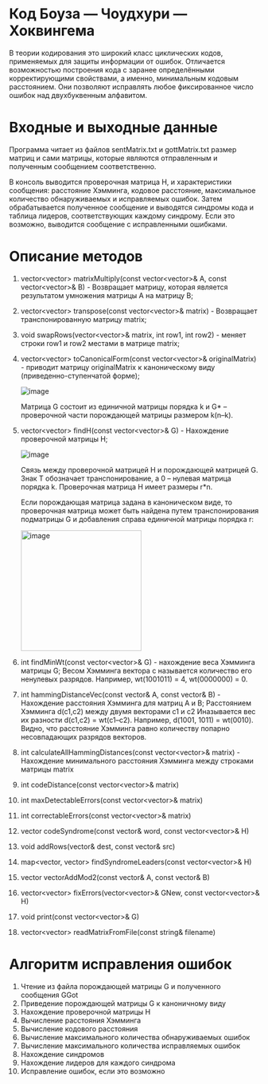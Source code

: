 # Код Боуза — Чоудхури — Хоквингема
В теории кодирования это широкий класс циклических кодов, применяемых для защиты информации от ошибок. Отличается возможностью построения кода с заранее определёнными корректирующими свойствами, а именно, минимальным кодовым расстоянием. Они позволяют исправлять любое фиксированное число ошибок над двухбуквенным алфавитом.
# Входные и выходные данные
Программа читает из файлов sentMatrix.txt и gottMatrix.txt размер матриц и сами матрицы, которые являются отправленным и полученным сообщением соответственно. 

В консоль выводится проверочная матрица H, и характеристики сообщения: расстояние Хэмминга, кодовое расстояние, максимальное количество обнаруживаемых и исправляемых ошибок.
Затем обрабатывается полученное сообщение и выводятся синдромы кода и таблица лидеров, соответствующих каждому синдрому.
Если это возможно, выводится сообщение с исправленными ошибками.

# Описание методов 
1. vector<vector<int>> matrixMultiply(const vector<vector<int>>& A, const vector<vector<int>>& B) - Возвращает матрицу, которая является результатом умножения матрицы A на матрицу B;
2. vector<vector<int>> transpose(const vector<vector<int>>& matrix) - Возвращает транспонированную матрицу matrix;
3. void swapRows(vector<vector<int>>& matrix, int row1, int row2) - меняет строки row1 и row2 местами в матрице matrix;
4. vector<vector<int>> toCanonicalForm(const vector<vector<int>>& originalMatrix) - приводит матрицу originalMatrix к каноническому виду (приведенно-ступенчатой форме);

   ![image](https://github.com/user-attachments/assets/3eeafe54-a2d7-4201-b58b-aa47b3c818a0)

   Матрица G состоит из единичной матрицы порядка k и G* – проверочной части порождающей матрицы размером k(n–k).

5. vector<vector<int>> findH(const vector<vector<int>>& G) - Нахождение проверочной матрицы H;

   ![image](https://github.com/user-attachments/assets/d6dd2652-1817-440e-a70d-e4d4be3fd89e)

   Связь между проверочной матрицей H и порождающей матрицей G. Знак T обозначает транспонирование, а 0 – нулевая матрица порядка k.
   Проверочная матрица H имеет размеры r*n.

   Если порождающая матрица задана в каноническом виде, то проверочная матрица может быть найдена путем транспонирования подматрицы G и добавления справа единичной матрицы порядка r:

    <img width="242" alt="image" src="https://github.com/user-attachments/assets/b00f9a5a-bb29-4d09-8742-70648e29b813" />

6. int findMinWt(const vector<vector<int>>& G) - нахождение веса Хэмминга матрицы G;
   Весом Хэмминга вектора c называется количество его ненулевых разрядов. Например, wt(1001011) = 4, wt(0000000) = 0.
7. int hammingDistanceVec(const vector<int>& A, const vector<int>& B) - Нахождение расстояния Хэмминга для матриц A и B;
    Расстоянием Хэмминга d(c1,c2) между двумя векторами c1 и c2 Иназывается вес их разности d(c1,c2) = wt(c1–c2). Например, d(1001, 1011) = wt(0010).
    Видно, что расстояние Хэмминга равно количеству попарно несовпадающих разрядов векторов.
8. int calculateAllHammingDistances(const vector<vector<int>>& matrix) - Нахождение минимального расстояния Хэмминга между строками матрицы matrix
17. int codeDistance(const vector<vector<int>>& matrix)
18. int maxDetectableErrors(const vector<vector<int>>& matrix)
19. int correctableErrors(const vector<vector<int>>& matrix)
20. vector<int> codeSyndrome(const vector<int>& word, const vector<vector<int>>& H)
21. void addRows(vector<int>& dest, const vector<int>& src)
22. map<vector<int>, vector<int>> findSyndromeLeaders(const vector<vector<int>>& H)
23. vector<int> vectorAddMod2(const vector<int>& A, const vector<int>& B)
24. vector<vector<int>> fixErrors(vector<vector<int>>& GNew, const vector<vector<int>>& H)
25. void print(const vector<vector<int>>& G)
26. vector<vector<int>> readMatrixFromFile(const string& filename)

# Алгоритм исправления ошибок 
   1. Чтение из файла порождающей матрицы G и полученного сообщения GGot
   2. Приведение порождающей матрицы G к каноничному виду
   3. Нахождение проверочной матрицы H
   4. Вычисление расстояния Хэмминга
   5. Вычисление кодового расстояния
   6. Вычисление максимального количества обнаруживаемых ошибок
   7. Вычисление максимального количества исправляемых ошибок
   8. Нахождение синдромов
   9. Нахождение лидеров для каждого синдрома 
   10. Исправление ошибок, если это возможно


